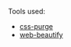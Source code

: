 
Tools used:
 - [css-purge](https://github.com/rbtech/css-purge)
 - [web-beautify](https://github.com/yasuyk/web-beautify)
